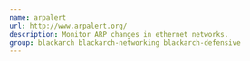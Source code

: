 ```yaml
---
name: arpalert
url: http://www.arpalert.org/
description: Monitor ARP changes in ethernet networks.
group: blackarch blackarch-networking blackarch-defensive
---
```

